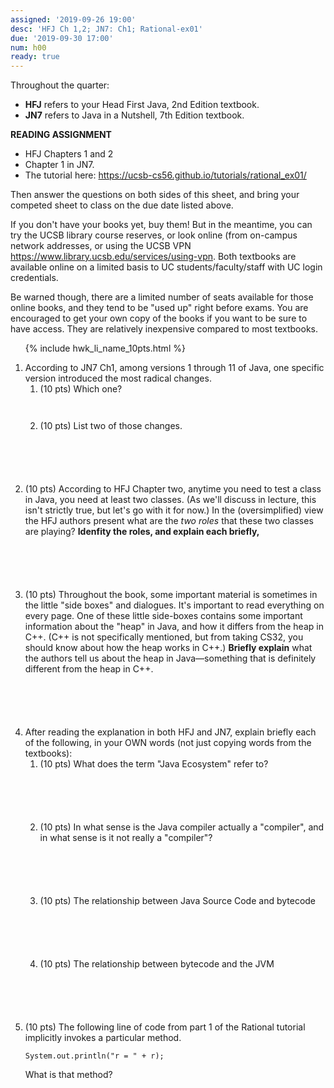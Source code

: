 ```yaml
---
assigned: '2019-09-26 19:00'
desc: 'HFJ Ch 1,2; JN7: Ch1; Rational-ex01'
due: '2019-09-30 17:00'
num: h00
ready: true
---
```


Throughout the quarter:

* **HFJ** refers to your Head First Java, 2nd Edition textbook.
* **JN7** refers to Java in a Nutshell, 7th Edition textbook.

<b>READING ASSIGNMENT</b>
* HFJ Chapters 1 and 2
* Chapter 1 in JN7.
* The tutorial here: <https://ucsb-cs56.github.io/tutorials/rational_ex01/>

Then answer the questions on both sides of this sheet, and bring your
competed sheet to class on the due date listed above.

If you don't have your books yet, buy them!  But in the meantime,
you can try the UCSB library course reserves, or look online (from on-campus
network addresses, or using the UCSB VPN <https://www.library.ucsb.edu/services/using-vpn>. Both textbooks are available online on a limited basis to UC students/faculty/staff with UC login credentials.

Be warned though, there are a limited number of seats available for those online books, and they tend to be "used up" right before exams.  You are encouraged to get your own copy of the books if you want to be sure to have access.  They are relatively inexpensive compared to most textbooks.

<ol>

{% include hwk_li_name_10pts.html %}

<li style="margin-bottom:6em;"> According to JN7 Ch1, among versions 1 through 11 of Java, one specific version introduced the most radical changes.
<ol>
<li style="margin-bottom:3em;"> (10 pts) Which one?
</li>
<li style="margin-bottom:6em;"> (10 pts) List two of those changes.
</li>

</ol>
<div class="pagebreak" />
</li>

<li style="margin-bottom:6em;"> (10 pts) According to HFJ Chapter two, anytime you need to test a class in Java, you need at least two classes.  (As we'll discuss in lecture, this isn't strictly true, but let's go with it for now.)   In the (oversimplified) view the HFJ authors present what are the <em>two roles</em> that these two classes are playing? <b>Idenfity the roles, and explain each briefly,</b> 
</li>


<li style="padding-bottom: 6em;"> (10 pts) Throughout the book, some important material is sometimes in the little "side boxes" and dialogues.  It's important to read everything on every page.   One of these little side-boxes contains some important information about the "heap" in Java, and how it differs from the heap in C++.   (C++ is not specifically mentioned, but from taking CS32, you should know about how the heap works in C++.)    <b>Briefly explain</b> what the authors tell us about the heap in Java&mdash;something that is definitely different from the heap in C++. 

</li>


<li>
After reading the explanation in both HFJ and JN7, explain briefly each of the following, in your OWN words (not just copying words from the textbooks):



<ol>
<li  style="margin-bottom:6em;"> (10 pts)
What does the term "Java Ecosystem" refer to?
</li>


<li  style="margin-bottom:6em;"> (10 pts)
In what sense is the Java compiler actually a "compiler", and in what sense is it not really a "compiler"?
</li>

<li  style="margin-bottom:6em;"> (10 pts)
The relationship between Java Source Code and bytecode
</li>

<li  style="margin-bottom:6em;"> (10 pts)
The relationship between bytecode and the JVM
</li>


</ol>

</li>

<li markdown="1"> (10 pts) The following line of code from part 1 of the Rational tutorial
implicitly invokes a particular method.

```
System.out.println("r = " + r);
```

What is that method?

</li>


</ol>

